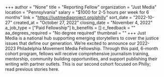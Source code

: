 +++
author = "None"
title = "Reporting Fellow"
organization = "Just Media"
location = "Pennsylvania"
salary = "$1000 for 2-5 hours per week for 6 months"
link = "https://justmediaproject.org/philly"
sort_date = "2022-10-27"
created_at = "October 27, 2022"
closing_date = "November 4, 2022"
a_job_type = ["Paid Fellowship"]
b_benefits = []
c_feedback = ""
aa_degrees_required = "No degree required"
thumbnail = ""
+++
Just Media is a national hub supporting emerging storytellers to cover the justice issues that define our generation. We’re excited to announce our 2022-2023 Philadelphia Movement Media Fellowship. Through this paid, 6-month cohort program, fellows will receive comprehensive journalism training, mentorship, community building opportunities, and support publishing their writing with partner outlets. This is our second cohort focused on Philly; read previous stories here. 